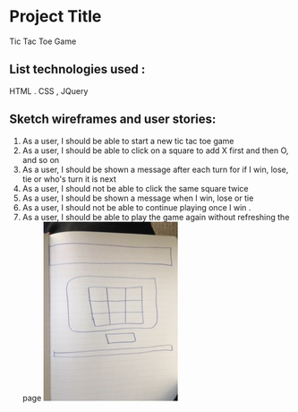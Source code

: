 
# Project Title
Tic Tac Toe Game

## List technologies used :
 HTML . CSS , JQuery

## Sketch wireframes and user stories: 
1. As a user, I should be able to start a new tic tac toe game
2. As a user, I should be able to click on a square to add X first and then O, and so on
3. As a user, I should be shown a message after each turn for if I win, lose, tie or who's turn it is next
4. As a user, I should not be able to click the same square twice
5. As a user, I should be shown a message when I win, lose or tie
6. As a user, I should not be able to continue playing once I win . 
7. As a user, I should be able to play the game again without refreshing the page
![GitHub Logo](WIREFRAME.jpg)


